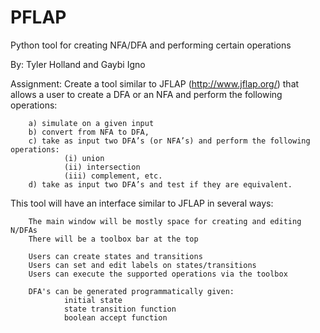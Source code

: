 # PFLAP
Python tool for creating NFA/DFA and performing certain operations

By: Tyler Holland and Gaybi Igno

Assignment:
Create a tool similar to JFLAP (http://www.jflap.org/) that allows a user to create a DFA or an NFA and perform the
following operations:

        a) simulate on a given input
        b) convert from NFA to DFA,
        c) take as input two DFA’s (or NFA’s) and perform the following operations:
                (i) union
                (ii) intersection
                (iii) complement, etc.
        d) take as input two DFA’s and test if they are equivalent.

This tool will have an interface similar to JFLAP in several ways:

        The main window will be mostly space for creating and editing N/DFAs
        There will be a toolbox bar at the top

        Users can create states and transitions
        Users can set and edit labels on states/transitions
        Users can execute the supported operations via the toolbox

        DFA's can be generated programmatically given:
                initial state
                state transition function
                boolean accept function
        
